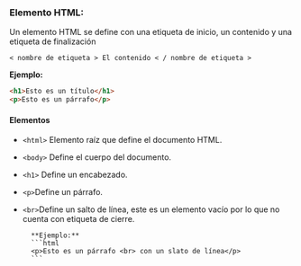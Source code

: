 ### Elemento HTML:

Un elemento HTML se define con una etiqueta de inicio, un contenido y una etiqueta de finalización
```
< nombre de etiqueta > El contenido < / nombre de etiqueta >
```

**Ejemplo:**            
```html 
<h1>Esto es un título</h1>
<p>Esto es un párrafo</p>
```
#### Elementos

- `<html>` Elemento raíz que define el documento HTML.
- `<body>` Define el cuerpo del documento.
- `<h1>` Define un encabezado.
- `<p>`Define un párrafo.
- `<br>`Define un salto de línea, este es un elemento vacío por lo que no cuenta con etiqueta de cierre.  

        **Ejemplo:**
        ```html
        <p>Esto es un párrafo <br> con un slato de línea</p>
        ```
        
